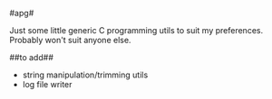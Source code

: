 #apg#

Just some little generic C programming utils to suit my preferences.
Probably won't suit anyone else.

##to add##

* string manipulation/trimming utils
* log file writer

